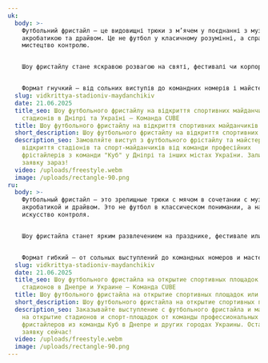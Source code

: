 ```yaml
---
uk:
  body: >-
    Футбольний фристайл – це видовищні трюки з м’ячем у поєднанні з музикою,
    акробатикою та драйвом. Це не футбол у класичному розумінні, а справжнє
    мистецтво контролю.


    Шоу фристайлу стане яскравою розвагою на святі, фестивалі чи корпоративі. Енергія, динаміка та інтерактив з глядачами створюють незабутню атмосферу.


    Формат гнучкий – від сольних виступів до командних номерів і майстер-класів. Це сучасно, ефектно й завжди вражає публіку.
  slug: vidkrittya-stadioniv-maydanchikiv
  date: 21.06.2025
  title_seo: Шоу футбольного фристайлу на відкриття спортивних майданчиків або
    стадионів в Дніпрі та Україні — Команда CUBE
  title: Шоу футбольного фристайлу на відкриття спортивних майданчиків або стадионів
  short_description: Шоу футбольного фристайлу на відкриття спортивних майданчиків або стадионів
  description_seo: Замовляйте виступ з футбольного фрістайлу та майстер-клас на
    відкриття стадіонів та спорт-майданчиків від команди професійних
    фрістайлерів з команди "Куб" у Дніпрі та інших містах України. Залишіть
    заявку зараз!
  video: /uploads/freestyle.webm
  image: /uploads/rectangle-90.png
ru:
  body: >-
    Футбольный фристайл — это зрелищные трюки с мячом в сочетании с музыкой,
    акробатикой и драйвом. Это не футбол в классическом понимании, а настоящее
    искусство контроля.


    Шоу фристайла станет ярким развлечением на празднике, фестивале или корпоративе. Энергия, динамика и интерактив со зрителями создают незабываемую атмосферу.


    Формат гибкий — от сольных выступлений до командных номеров и мастер-классов. Это современно, эффектно и всегда впечатляет публику.
  slug: vidkrittya-stadioniv-maydanchikiv
  date: 21.06.2025
  title_seo: Шоу футбольного фристайла на открытие спортивных площадок или
    стадионов в Днепре и Украине — Команда CUBE
  title: Шоу футбольного фристайла на открытие спортивных площадок или стадионов
  short_description: Шоу футбольного фристайла на открытие спортивных площадок или стадионов
  description_seo: Заказывайте выступление с футбольного фристайла и мастер-класс
    на открытие стадионов и спорт-площадок от команды профессиональных
    фристайлеров из команды Куб в Днепре и других городах Украины. Оставьте
    заявку сейчас!
  video: /uploads/freestyle.webm
  image: /uploads/rectangle-90.png
---
```

